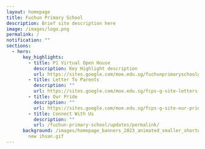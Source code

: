 ```yaml
---
layout: homepage
title: Fuchun Primary School
description: Brief site description here
image: /images/logo.png
permalink: /
notification: ""
sections:
  - hero:
      key_highlights:
        - title: P1 Virtual Open House
          description: Key Highlight description
          url: https://sites.google.com/moe.edu.sg/fuchunprimaryschoolg-site/p1-virtual-open-house
        - title: Letter To Parents
          description: ""
          url: https://sites.google.com/moe.edu.sg/fcps-g-site-letters-to-parents/letters-to-parents-home
        - title: Our Pride
          description: ""
          url: https://sites.google.com/moe.edu.sg/fcps-g-site-our-pride/our-pride-home/
        - title: Connect With Us
          description: ""
          url: /fuchun-primary-school/updates/permalink/
      background: /images/homepage_banners_2023_animated_smaller_shorter_878x400_4sec
        new ihsan.gif
---
```

